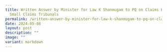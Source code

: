 ```yaml
---
title: Written Answer by Minister for Law K Shanmugam to PQ on Claims Heard in
  Small Claims Tribunals
permalink: /written-answer-by-minister-for-law-k-shanmugam-to-pq-on-claims-heard-in-small-claims-tribunals/
date: 2024-05-08
layout: post
description: ""
image: ""
variant: markdown
---
```

